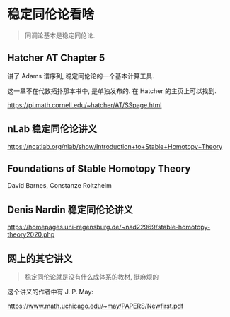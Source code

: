 # 稳定同伦论看啥

> 同调论基本是稳定同伦论.

## Hatcher AT Chapter 5

讲了 Adams 谱序列, 稳定同伦论的一个基本计算工具.

这一章不在代数拓扑那本书中, 是单独发布的. 在 Hatcher 的主页上可以找到.

https://pi.math.cornell.edu/~hatcher/AT/SSpage.html

## nLab 稳定同伦论讲义

https://ncatlab.org/nlab/show/Introduction+to+Stable+Homotopy+Theory

## Foundations of Stable Homotopy Theory

David Barnes, Constanze Roitzheim

## Denis Nardin 稳定同伦论讲义

https://homepages.uni-regensburg.de/~nad22969/stable-homotopy-theory2020.php

## 网上的其它讲义

> 稳定同伦论就是没有什么成体系的教材, 挺麻烦的

这个讲义的作者中有 J. P. May:

https://www.math.uchicago.edu/~may/PAPERS/Newfirst.pdf

